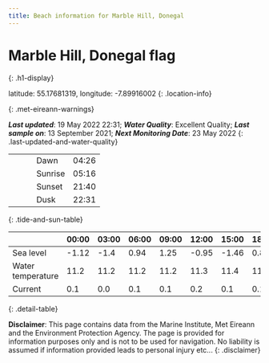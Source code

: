 ```yaml
---
title: Beach information for Marble Hill, Donegal
---
```

# Marble Hill, Donegal <span class="material-icons blue-flag" alt="This a Blue Flag beach">flag</span>
{: .h1-display}

latitude: 55.17681319, longitude: -7.89916002
{: .location-info}


{: .met-eireann-warnings}

___Last updated___: 19 May 2022 22:31; ___Water Quality___: Excellent Quality;
___Last sample on___: 13 September 2021; ___Next Monitoring Date___: 23 May 2022
{: .last-updated-and-water-quality}

|   |   |   |   |   |
|---|---|---|---|---|
|   |   |   | Dawn  | 04:26 |
|   |   |   | Sunrise  | 05:16 |
|   |   |   | Sunset  | 21:40 |
|   |   |   | Dusk  | 22:31 |
{: .tide-and-sun-table}

<div></div>

| | 00:00 | 03:00 | 06:00 | 09:00 | 12:00 | 15:00 | 18:00 | 21:00 |
|---|---|---|---|---|---|---|---|---|
| Sea level | -1.12 | -1.4 | 0.94 | 1.25| -0.95 | -1.46 | 0.87 | 1.66 |
| Water temperature | 11.2 | 11.2 | 11.2 | 11.2 | 11.3 | 11.4 | 11.4 | 11.4 |
| Current | 0.1 | 0.0 | 0.1 | 0.1 | 0.2| 0.1 | 0.1 | 0.0 |
{: .detail-table}

__Disclaimer__: This page contains data from the Marine Institute,
Met Eireann and the Environment Protection Agency. The page is provided for
information purposes only and is not to be used for navigation. No liability
is assumed if information provided leads to personal injury etc...
{: .disclaimer}